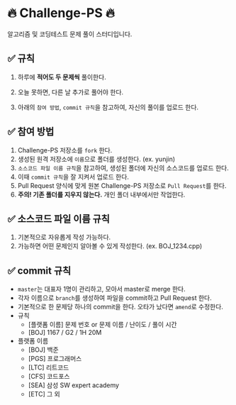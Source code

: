# 🔥 Challenge-PS 🔥

알고리즘 및 코딩테스트 문제 풀이 스터디입니다. 


## ✅ 규칙

1. 하루에 **적어도 두 문제씩** 풀이한다.

2. 오늘 못하면, 다른 날 추가로 풀어야 한다.

3. 아래의 `참여 방법`, `commit 규칙`을 참고하여, 자신의 풀이를 업로드 한다.


## ✅ 참여 방법

1. Challenge-PS 저장소를 `fork` 한다.
2. 생성된 원격 저장소에 `이름`으로 폴더를 생성한다. (ex. yunjin)
3. `소스코드 파일 이름 규칙`을 참고하여, 생성된 폴더에 자신의 소스코드를 업로드 한다.
4. 이때 `commit 규칙`을 잘 지켜서 업로드 한다.
5. Pull Request 양식에 맞게 원본 Challenge-PS 저장소로 `Pull Request`를 한다.
6. **주의! 기존 폴더를 지우지 않는다.** 개인 폴더 내부에서만 작업한다.

## ✅ 소스코드 파일 이름 규칙

1. 기본적으로 자유롭게 작성 가능하다.
2. 가능하면 어떤 문제인지 알아볼 수 있게 작성한다. (ex. BOJ_1234.cpp)

## ✅ commit 규칙

- `master`는 대표자 1명이 관리하고, 모아서 master로 merge 한다.
- 각자 이름으로 `branch`를 생성하여 파일을 commit하고 Pull Request 한다.
- 기본적으로 한 문제당 하나의 commit을 한다. 오타가 났다면 `amend`로 수정한다.
- 규칙
  + [플랫폼 이름] 문제 번호 or 문제 이름 / 난이도 / 풀이 시간
  + [BOJ] 1167 / G2 / 1H 20M
- 플랫폼 이름
  + [BOJ] 백준
  + [PGS] 프로그래머스
  + [LTC] 리트코드
  + [CFS] 코드포스
  + [SEA] 삼성 SW expert academy
  + [ETC] 그 외 
